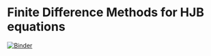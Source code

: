 # Finite Difference Methods for HJB equations

[![Binder](https://mybinder.org/badge_logo.svg)](https://mybinder.org/v2/gh/Amal-MACHTALAY/HJB_NumericalMethods/tree/41c6f0241c77dcd0b530dc6843b6187c7f65d9cd/FiniteDifference/master?filepath=Outline.ipynb)
